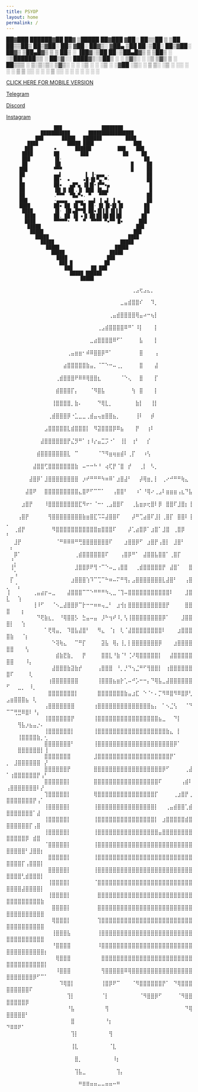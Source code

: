 ```yaml
---
title: PSYOP
layout: home
permalink: /
---
```




 ██▓███    ██████▓██   ██▓ ▒█████   ██▓███
▓██░  ██▒▒██    ▒ ▒██  ██▒▒██▒  ██▒▓██░  ██▒
▓██░ ██▓▒░ ▓██▄    ▒██ ██░▒██░  ██▒▓██░ ██▓▒
▒██▄█▓▒ ▒  ▒   ██▒ ░ ▐██▓░▒██   ██░▒██▄█▓▒ ▒
▒██▒ ░  ░▒██████▒▒ ░ ██▒▓░░ ████▓▒░▒██▒ ░  ░
▒▓▒░ ░  ░▒ ▒▓▒ ▒ ░  ██▒▒▒ ░ ▒░▒░▒░ ▒▓▒░ ░  ░
░▒ ░     ░ ░▒  ░ ░▓██ ░▒░   ░ ▒ ▒░ ░▒ ░
░░       ░  ░  ░  ▒ ▒ ░░  ░ ░ ░ ▒  ░░
               ░  ░ ░         ░ ░
                  ░ ░


[CLICK HERE FOR MOBILE VERSION](https://psyop.dev/jekyll/update/2023/01/19/welcome-to-jekyll.html)



[Telegram](https://t.me/psyop123)
   
[Discord](https://discordapp.com/users/843618272779829248)               
   
[Instagram](https://www.instagram.com/psyoppatch/)



                                                                      
                      ███               ████████                      
                 ███████████       █████████████████                  
               ███       █████   ███████         ████                 
            ████           █████ ████               ███               
           ███        ▪       ██████          ███    ███              
          ████        ██        ███             ██     ██             
          ███         ▐█·                               ██            
          ██          ▐█▌                          █     ██           
         ███          ▀▀▀                          █     ██           
         ██           ▄▄▌         ▌ ▐·▄▄▄ .              ██           
         █            ██•  ▪     ▪█·█▌▀▄.▀·              ██           
         ██           ██▪   ▄█▀▄ ▐█▐█•▐▀▀▪▄               █           
         ██           ▐█▌▐▌▐█▌.▐▌ ███ ▐█▄▄▌               █           
         ██           .▀▀▀  ▀█▄▀▪. ▀   ▀▀▀               ██           
         ███          ·▄▄▄▄   ▄▄▄· ▄▄▌ ▐ ▄▌ ▐ ▄          ██           
         ████         ██▪ ██ ▐█ ▀█ ██· █▌▐█•█▌▐█        ██            
          ████        ▐█· ▐█▌▄█▀▀█ ██▪▐█▐▐▌▐█▐▐▌        ██            
           ████       ██. ██ ▐█ ▪▐▌▐█▌██▐█▌██▐█▌       ██             
           ████       ▀▀▀▀▀•  ▀  ▀  ▀▀▀▀ ▀▪▀▀ █▪      ███             
            █████                                    ███              
             █████                                  ███               
               █████                              ████                
                 █████                         █████                  
                   █████                     █████                    
                     █████                 █████                      
                       ████               ███                         
                        ███ █            ██                           
                          ███       ██ ███                            
                            █████ ██████                              
                                █████                         

⠀⠀⠀⠀⠀⠀⠀⠀⠀⠀⠀⠀⠀⠀⠀⠀⠀⠀⠀⠀⠀⠀⠀⠀⠀⠀⠀⠀⠀⠀⠀⠀⠀⢀⣠⢖⣠⣄⡀⠀⠀⠀⠀⠀⠀⠀⠀⠀⠀⠀⠀⠀⠀⠀⠀⠀⠀⠀⠀⠀
⠀⠀⠀⠀⠀⠀⠀⠀⠀⠀⠀⠀⠀⠀⠀⠀⠀⠀⠀⠀⠀⠀⠀⠀⠀⠀⠀⠀⠀⠀⣀⣤⣾⣿⣿⠎⠀⠀⠹⡀⠀⠀⠀⠀⠀⠀⠀⠀⠀⠀⠀⠀⠀⠀⠀⠀⠀⠀⠀⠀
⠀⠀⠀⠀⠀⠀⠀⠀⠀⠀⠀⠀⠀⠀⠀⠀⠀⠀⠀⠀⠀⠀⠀⠀⠀⠀⠀⢀⣤⣾⣿⣿⣿⣿⢿⣤⠴⠒⢦⡇⠀⠀⠀⠀⠀⠀⠀⠀⠀⠀⠀⠀⠀⠀⠀⠀⠀⠀⠀⠀
⠀⠀⠀⠀⠀⠀⠀⠀⠀⠀⠀⠀⠀⠀⠀⠀⠀⠀⠀⠀⠀⠀⠀⠀⢀⣠⣾⣿⣿⣿⣿⠿⠛⠁⠸⡇⠀⠀⠀⡇⠀⠀⠀⠀⠀⠀⠀⠀⠀⠀⠀⠀⠀⠀⠀⠀⠀⠀⠀⠀
⠀⠀⠀⠀⠀⠀⠀⠀⠀⠀⠀⠀⠀⠀⠀⠀⠀⠀⠀⠀⠀⠀⣀⣴⣿⣿⣿⣿⠿⠋⠁⠀⠀⠀⠀⣧⠀⠀⠀⡇⠀⠀⠀⠀⠀⠀⠀⠀⠀⠀⠀⠀⠀⠀⠀⠀⠀⠀⠀⠀
⠀⠀⠀⠀⠀⠀⠀⠀⠀⠀⠀⠀⠀⠀⠀⠀⢀⣤⣶⣶⠂⠾⠿⣿⣿⡿⠛⠁⠀⠀⠀⠀⠀⠀⠀⣿⠀⠀⠀⢠⠀⠀⠀⠀⠀⠀⠀⠀⠀⠀⠀⠀⠀⠀⠀⠀⠀⠀⠀⠀
⠀⠀⠀⠀⠀⠀⠀⠀⠀⠀⠀⠀⠀⠀⠀⣴⣿⣿⣿⣿⣿⣷⣤⡀⠈⠉⠑⠒⠤⢀⡀⠀⠀⠀⠀⣿⠀⠀⠀⣼⠀⠀⠀⠀⠀⠀⠀⠀⠀⠀⠀⠀⠀⠀⠀⠀⠀⠀⠀⠀
⠀⠀⠀⠀⠀⠀⠀⠀⠀⠀⠀⠀⠀⢀⣾⣿⣿⣿⠟⠿⠿⢿⣿⣿⣆⠀⠀⠀⠀⠀⠈⠑⢄⠀⠀⣿⠀⠀⠀⡏⠀⠀⠀⠀⠀⠀⠀⠀⠀⠀⠀⠀⠀⠀⠀⠀⠀⠀⠀⠀
⠀⠀⠀⠀⠀⠀⠀⠀⠀⠀⠀⠀⠀⣾⣿⣿⣿⡏⡄⠀⠀⠀⠈⠻⣿⣧⠀⠀⠀⠀⠀⠀⠀⢳⠀⣿⠀⠀⠀⡇⠀⠀⠀⠀⠀⠀⠀⠀⠀⠀⠀⠀⠀⠀⠀⠀⠀⠀⠀⠀
⠀⠀⠀⠀⠀⠀⠀⠀⠀⠀⠀⠀⢸⣿⣿⣿⣿⡀⣷⠄⠀⠀⠀⠀⠙⢿⣇⡀⠀⠀⠀⠀⠀⠀⣷⡇⠀⠀⢸⡇⠀⠀⠀⠀⠀⠀⠀⠀⠀⠀⠀⠀⠀⠀⠀⠀⠀⠀⠀⠀
⠀⠀⠀⠀⠀⠀⠀⠀⠀⠀⠀⢀⣾⣿⣿⣿⡿⠐⣁⣀⣀⢀⣾⣤⢤⣶⣿⣿⣦⡀⠀⠀⠀⠀⢸⠇⠀⠀⡾⠀⠀⠀⠀⠀⠀⠀⠀⠀⠀⠀⠀⠀⠀⠀⠀⠀⠀⠀⠀⠀
⠀⠀⠀⠀⠀⠀⠀⠀⠀⠀⣠⣿⣿⣿⣿⣿⣇⣾⣿⣿⣿⡇⠀⠻⣽⣿⣿⣿⡿⠿⣦⠀⠀⠀⡟⠀⠀⢰⠇⠀⠀⠀⠀⠀⠀⠀⠀⠀⠀⠀⠀⠀⠀⠀⠀⠀⠀⠀⠀⠀
⠀⠀⠀⠀⠀⠀⠀⠀⠀⣼⣿⣿⣿⣿⣿⣿⡟⣌⡻⠛⠁⢰⠸⡔⣤⣉⡩⠐⠁⠀⢸⡇⠀⢰⠃⠀⠀⡎⠀⠀⠀⠀⠀⠀⠀⠀⠀⠀⠀⠀⠀⠀⠀⠀⠀⠀⠀⠀⠀⠀
⠀⠀⠀⠀⠀⠀⠀⠀⣾⣿⣿⣿⣿⣿⣿⣿⣇⠀⠉⠀⠀⠀⠀⠀⠈⠙⠻⣶⢶⣶⣾⠇⢀⡏⠀⠀⠰⢣⠀⠀⠀⠀⠀⠀⠀⠀⠀⠀⠀⠀⠀⠀⠀⠀⠀⠀⠀⠀⠀⠀
⠀⠀⠀⠀⠀⠀⠀⣼⣿⣿⢋⣿⣿⣿⣿⣿⣿⣿⣷⠀⠤⠒⠒⠓⠘⠀⢴⢏⡟⠈⣿⠀⡞⠀⠀⢀⡇⠀⠣⡀⠀⠀⠀⠀⠀⠀⠀⠀⠀⠀⠀⠀⠀⠀⠀⠀⠀⠀⠀⠀
⠀⠀⠀⠀⠀⠀⣼⣿⡿⠁⣸⣿⣿⣿⣿⣿⣿⣿⣿⠀⡰⠞⠛⠛⠛⠳⠶⠿⠁⣰⣿⣼⠃⠀⠀⡼⢿⣶⡀⡇⠀⢀⠔⠚⠛⠛⢷⣄⠀⠀⠀⠀⠀⠀⠀⠀⠀⠀⠀⠀
⠀⠀⠀⠀⠀⣼⣿⠟⠀⠀⣿⣿⣿⣿⣿⣿⣿⣿⣿⣄⣿⠟⠋⠉⠉⠁⠀⠀⢠⣿⣿⠃⠀⠀⠰⠁⠘⢿⠔⢀⣠⠇⣶⣶⣶⢠⣆⠙⣧⠀⠀⠀⠀⠀⠀⠀⠀⠀⠀⠀
⠀⠀⠀⠀⣰⣿⡟⠀⠀⠀⠸⣿⣿⣿⣿⣿⣿⣿⣿⣏⠻⠖⠂⠈⠒⠂⢀⣠⣿⣿⠏⠀⠀⢀⣧⣶⡶⢖⣿⠇⡿⠀⣿⣿⠏⣸⣿⡆⢸⠀⠀⠀⠀⠀⠀⠀⠀⠀⠀⠀
⠀⠀⠀⢠⣿⡟⠀⠀⠀⠀⠀⢻⣿⣿⣿⣿⣿⣿⣿⣿⣷⣶⣿⣏⠩⠭⣼⣿⣿⠏⠀⠀⠀⡼⠛⢉⣴⣿⠏⣸⡇⢀⣿⡏⠀⣿⣿⠇⢸⡀⠀⠀⠀⠀⠀⠀⠀⠀⠀⠀
⠀⠀⢀⣾⡟⠀⠀⠀⠀⠀⠀⠀⠻⣿⣿⣿⣿⣿⣿⣿⣿⣿⣿⣿⣶⣿⣿⣿⠏⠀⠀⠀⡼⢁⣴⣿⡿⠁⣰⣿⠁⣸⣿⠀⢀⣿⡿⠀⠀⠃⠀⠀⠀⠀⠀⠀⠀⠀⠀⠀
⠀⠀⣸⡟⠀⠀⠀⠀⠀⠀⠀⠀⠀⠈⠛⠿⠿⠿⠛⢛⣿⣿⣿⣿⣿⣿⣿⠏⠀⠀⠀⣰⣿⣿⡿⠋⠀⣰⣿⡟⢠⣿⡇⠀⣸⣿⠃⠀⠀⠀⠆⠀⠀⠀⠀⠀⠀⠀⠀⠀
⠀⠀⡿⠁⠀⠀⠀⠀⠀⠀⠀⠀⠀⠀⠀⠀⠀⠀⢀⣾⣿⣿⣿⣿⣿⣿⠏⠀⠀⠀⢠⣿⡿⠛⠁⠀⣼⣿⣿⣧⣿⣿⠁⢀⣿⡏⠀⠀⠀⠀⠘⡀⠀⠀⠀⠀⠀⠀⠀⠀
⠀⢸⠃⠀⠀⠀⠀⠀⠀⠀⠀⠀⠀⠀⠀⠀⠀⠀⣸⣿⣿⡿⠟⢻⠐⠉⠑⠤⣀⢠⣿⣿⠀⠀⢀⣾⣿⣿⣿⣿⣿⡟⠀⣼⣿⠁⠀⠀⣿⠀⠀⢡⠀⠀⠀⠀⠀⠀⠀⠀
⠀⡏⠀⠀⠀⠀⠀⠀⠀⠀⠀⠀⠀⠀⠀⠀⠀⣰⣿⣿⣿⢱⠹⠉⢉⠉⠓⠶⠤⠍⠛⢻⡄⣠⣿⣿⣿⣿⣿⣿⣿⣇⣼⣿⠃⠀⠀⢠⣿⡀⠀⠈⡄⠀⠀⠀⠀⠀⠀⠀
⢸⠀⠀⠀⠀⠀⠀⢀⣤⣴⡖⠤⣀⠀⠀⠀⣼⣿⣿⣿⠉⠉⠑⠛⠛⠛⠳⢄⣀⠈⢹⠤⣿⣿⣿⣿⣿⣿⣿⣿⣿⣿⣿⠇⠀⠀⠀⣸⣿⣇⠀⠀⢱⠀⠀⠀⠀⠀⠀⠀
⠀⠀⠀⠀⠀⠀⠀⢸⠸⠋⠀⠀⠈⠢⣀⣼⣿⣿⡿⠉⡗⠒⠒⠶⠶⢤⣀⠃⠀⣰⢺⡆⣿⣿⣿⣿⣿⣿⣿⣿⣿⣿⡟⠀⠀⠀⠀⣿⣿⣿⠀⠀⠀⡆⠀⠀⠀⠀⠀⠀
⠀⠀⠀⠀⠀⠀⠀⠀⠙⢟⣷⣆⡀⠀⠘⢿⣿⣿⡣⠀⣓⣤⠤⣤⠀⡸⠓⢲⠞⠸⡀⢣⢸⣿⣿⣿⣿⣿⣿⣿⣿⡿⠁⠀⠀⠀⣸⣿⣿⣿⡇⠀⠀⢱⠀⠀⠀⠀⠀⠀
⠀⠀⠀⠀⠀⠀⠀⠀⠀⠀⠁⢟⢿⣤⡀⠀⠹⣿⣧⣼⣿⠃⠀⠀⠻⣄⠀⠈⡆⠀⢇⠈⣼⣿⣿⣿⣿⣿⣿⣿⣿⠇⠀⠀⠀⣰⣿⣿⣿⣿⣷⠀⠀⠈⡆⠀⠀⠀⠀⠀
⠀⠀⠀⠀⠀⠀⠀⠀⠀⠀⠀⠀⠑⢽⢷⣄⠀⠀⠉⠛⡏⠀⠀⠀⠀⣽⣧⠀⢿⡄⢸⡀⡇⣿⣿⣿⣿⣿⣿⣿⡿⠀⠀⠀⣰⣿⣿⣿⣿⣿⣿⠀⠀⠀⢣⠀⠀⠀⠀⠀
⠀⠀⠀⠀⠀⠀⠀⠀⠀⠀⠀⠀⠀⣾⣷⣟⣷⡀⠀⠀⡟⠀⠀⠀⠀⣿⣿⣇⠘⣷⠈⠃⢈⠜⢿⣿⣿⣿⣿⣿⡇⠀⠀⣼⣿⣿⣿⣿⣿⣿⣿⠀⠀⠀⠸⡄⠀⠀⠀⠀
⠀⠀⠀⠀⠀⠀⠀⠀⠀⠀⠀⠀⣼⣿⣿⣿⣷⣽⣷⡞⠀⠀⠀⠀⢠⣿⣿⣿⠀⠘⡀⡘⠙⢢⣈⠛⠋⢻⣿⣿⡇⠀⢰⣿⣿⣿⣿⣿⣿⣿⠏⠀⠀⠀⠀⢇⠀⠀⠀⠀
⠀⠀⠀⠀⠀⠀⠀⠀⠀⠀⠀⢰⣿⣿⣿⣿⣿⣿⣿⠀⠀⠀⠀⠀⢸⣿⣿⣿⣦⣶⡗⢁⠤⠚⡡⠒⠒⡄⠙⢿⣧⣀⣼⣿⣿⣿⣿⣿⣿⠋⠀⠀⣀⡀⠀⠸⡀⠀⠀⠀
⠀⠀⠀⠀⠀⠀⠀⠀⠀⠀⠀⣿⣿⣿⣿⣿⣿⣿⡇⠀⠀⠀⠀⠀⣿⣿⣿⣿⣿⣿⣿⣷⣤⣰⣏⠀⠑⠈⠂⠄⡉⠻⠿⣿⠻⠿⣿⡿⢃⣠⣶⣿⣿⣿⣦⠀⢇⠀⠀⠀
⠀⠀⠀⠀⠀⠀⠀⠀⠀⠀⢠⣿⣿⣿⣿⣿⣿⣿⠀⠀⠀⠀⠀⢰⣿⣿⣿⣿⣿⣿⣿⣿⣿⣿⣿⣿⣿⣿⣦⡄⠀⠁⠢⣈⢣⠀⠀⠈⠙⠉⠉⢛⣛⠿⣿⠇⠘⡄⠀⠀
⠀⠀⠀⠀⠀⠀⠀⠀⠀⠀⢸⣿⣿⣿⣿⣿⣿⡟⠀⠀⠀⠀⠀⢸⣿⣿⣿⣿⣿⣿⣿⣿⣿⣿⣿⣿⣿⣿⣿⣿⣦⣀⠀⠀⠙⡇⠀⠀⠀⠀⠀⠀⢻⣧⡰⣦⣤⡐⠄⠀
⠀⠀⠀⠀⠀⠀⠀⠀⠀⠀⢸⣿⣿⣿⣿⣿⣿⡇⠀⠀⠀⠀⠀⢸⣿⣿⣿⣿⣿⣿⣿⣿⣿⣿⣿⣿⣿⣿⣿⣿⣿⣿⣷⣄⠀⡇⠀⠀⠀⠀⠀⠀⢸⣿⣿⣿⣿⣷⡀⢂
⠀⠀⠀⠀⠀⠀⠀⠀⠀⠀⣿⣿⣿⣿⣿⣿⣿⠃⠀⠀⠀⠀⠀⢸⣿⣿⣿⣿⣿⣿⣿⣿⣿⣿⣿⣿⣿⣿⣿⣿⣿⣿⣿⣿⡿⠁⠀⠀⠀⠀⠀⠀⣿⣿⣿⣿⣿⣿⡇⢸
⠀⠀⠀⠀⠀⠀⠀⠀⠀⠀⣿⣿⣿⣿⣿⣿⣿⠀⠀⠀⠀⠀⠀⣸⣿⣿⣿⣿⣿⣿⣿⣿⣿⣿⣿⣿⣿⣿⣿⣿⣿⣿⣿⡟⠁⠀⠀⠀⠀⡀⠀⣸⣿⣿⣿⣿⣿⣿⠀⡜
⠀⠀⠀⠀⠀⠀⠀⠀⠀⠀⣿⣿⣿⣿⣿⣿⡟⠀⠀⠀⠀⠀⠀⣿⣿⣿⣿⣿⣿⣿⣿⣿⣿⣿⣿⣿⣿⣿⣿⣿⣿⡿⠋⠀⠀⠀⠀⢀⣼⠁⢰⣿⣿⣿⣿⣿⣿⡟⢠⠃
⠀⠀⠀⠀⠀⠀⠀⠀⠀⠀⣿⣿⣿⣿⣿⣿⡇⠀⠀⠀⠀⠀⠀⣿⣿⣿⣿⣿⣿⣿⣿⣿⣿⣿⣿⣿⣿⣿⣿⣿⠏⠀⠀⠀⠀⠀⢠⣾⠇⢠⣿⣿⣿⣿⣿⣿⣿⠇⡜⠀
⠀⠀⠀⠀⠀⠀⠀⠀⠀⠀⢹⣿⣿⣿⣿⣿⡇⠀⠀⠀⠀⠀⠀⢿⣿⣿⣿⣿⣿⣿⣿⣿⣿⣿⣿⣿⣿⣿⣿⡏⠀⠀⠀⠀⢀⣰⣿⡟⢀⣿⣿⣿⣿⣿⣿⣿⡟⢠⠁⠀
⠀⠀⠀⠀⠀⠀⠀⠀⠀⠀⢸⣿⣿⣿⣿⣿⡇⠀⠀⠀⠀⠀⠀⢸⣿⣿⣿⣿⣿⣿⣿⣿⣿⣿⣿⣿⣿⣿⣿⡇⠀⠀⢀⣤⣾⣿⣿⢁⣾⣿⣿⣿⣿⣿⣿⣿⠁⣼⠀⠀
⠀⠀⠀⠀⠀⠀⠀⠀⠀⠀⢸⣿⣿⣿⣿⣿⡇⠀⠀⠀⠀⠀⠀⢸⣿⣿⣿⣿⣿⣿⣿⣿⣿⣿⣿⣿⣿⣿⣿⡇⠀⣰⣿⣿⣿⣿⣿⣾⣿⣿⣿⣿⣿⣿⣿⡏⢠⣿⠀⠀
⠀⠀⠀⠀⠀⠀⠀⠀⠀⠀⢸⣿⣿⣿⣿⣿⡇⠀⠀⠀⠀⠀⠀⢸⣿⣿⣿⣿⣿⣿⣿⣿⣿⣿⣿⣿⣿⣿⣿⣿⣤⣿⣿⣿⣿⣿⣿⣿⣿⣿⣿⣿⣿⣿⡿⠀⣾⣿⠀⠀
⠀⠀⠀⠀⠀⠀⠀⠀⠀⠀⠈⣿⣿⣿⣿⣿⡇⠀⠀⠀⠀⠀⠀⢸⣿⣿⣿⣿⣿⣿⣿⣿⣿⣿⣿⣿⣿⣿⣿⣿⣿⣿⣿⣿⣿⣿⣿⣿⣿⣿⣿⣿⣿⣿⠃⣸⣿⣿⡆⠀
⠀⠀⠀⠀⠀⠀⠀⠀⠀⠀⠀⣿⣿⣿⣿⣿⡇⠀⠀⠀⠀⠀⠀⢸⣿⣿⣿⣿⣿⣿⣿⣿⣿⣿⣿⣿⣿⣿⣿⣿⣿⣿⣿⣿⣿⣿⣿⣿⣿⣿⣿⣿⣿⡏⢠⣿⣿⣿⡇⠀
⠀⠀⠀⠀⠀⠀⠀⠀⠀⠀⠀⣿⣿⣿⣿⣿⡇⠀⠀⠀⠀⠀⠀⢸⣿⣿⣿⣿⣿⣿⣿⣿⣿⣿⣿⣿⣿⣿⣿⣿⣿⣿⣿⣿⣿⣿⣿⣿⣿⣿⣿⣿⣿⢃⣾⣿⣿⣿⡇⠀
⠀⠀⠀⠀⠀⠀⠀⠀⠀⠀⠀⢸⣿⣿⣿⣿⡇⠀⠀⠀⠀⠀⠀⠈⣿⣿⣿⣿⣿⣿⣿⣿⣿⣿⣿⣿⣿⣿⣿⣿⣿⣿⣿⣿⣿⣿⣿⣿⣿⣿⣿⣿⣿⣼⣿⣿⣿⣿⡇⠀
⠀⠀⠀⠀⠀⠀⠀⠀⠀⠀⠀⢸⣿⣿⣿⣿⡇⠀⠀⠀⠀⠀⠀⠀⣿⣿⣿⣿⣿⣿⣿⣿⣿⣿⣿⣿⣿⣿⣿⣿⣿⣿⣿⣿⣿⣿⣿⣿⣿⣿⣿⣿⣿⣿⣿⣿⣿⣿⣷⠀
⠀⠀⠀⠀⠀⠀⠀⠀⠀⠀⠀⠀⣿⣿⣿⣿⡇⠀⠀⠀⠀⠀⠀⠀⣿⣿⣿⣿⣿⣿⣿⣿⣿⣿⣿⣿⣿⣿⣿⣿⣿⣿⣿⣿⣿⣿⣿⣿⣿⣿⣿⣿⣿⣿⣿⣿⣿⣿⣿⠀
⠀⠀⠀⠀⠀⠀⠀⠀⠀⠀⠀⠀⢿⣿⣿⣿⡇⠀⠀⠀⠀⠀⠀⠀⢹⣿⣿⣿⣿⣿⣿⣿⣿⣿⣿⣿⣿⣿⣿⣿⣿⣿⣿⣿⣿⣿⣿⣿⣿⣿⣿⣿⣿⣿⣿⣿⣿⣿⣿⠀
⠀⠀⠀⠀⠀⠀⠀⠀⠀⠀⠀⠀⢸⣿⣿⣿⣧⠀⠀⠀⠀⠀⠀⠀⢸⣿⣿⣿⣿⣿⣿⣿⣿⣿⣿⣿⣿⣿⣿⣿⣿⣿⣿⣿⣿⣿⣿⣿⣿⣿⣿⣿⣿⣿⣿⣿⣿⣿⣿⠀
⠀⠀⠀⠀⠀⠀⠀⠀⠀⠀⠀⠀⠘⣿⣿⣿⣿⠀⠀⠀⠀⠀⠀⠀⠸⣿⣿⣿⣿⣿⣿⣿⣿⣿⣿⣿⣿⣿⣿⣿⣿⣿⣿⣿⣿⣿⣿⣿⣿⣿⣿⣿⣿⣿⣿⣿⣿⣿⣿⡆
⠀⠀⠀⠀⠀⠀⠀⠀⠀⠀⠀⠀⠀⢿⣿⣿⣿⠀⠀⠀⠀⠀⠀⠀⠀⣿⣿⣿⣿⣿⣿⣿⣿⣿⣿⣿⣿⣿⣿⣿⣿⣿⣿⣿⣿⣿⣿⣿⣿⣿⣿⣿⣿⣿⣿⣿⣿⣿⣿⡇
⠀⠀⠀⠀⠀⠀⠀⠀⠀⠀⠀⠀⠀⠸⣿⣿⣿⠀⠀⠀⠀⠀⠀⠀⠀⢻⣿⣿⣿⣿⣿⠿⢿⣿⣿⣿⣿⣿⣿⣿⣿⣿⣿⣿⣿⣿⣿⣿⣿⣿⣿⣿⣿⣿⣿⣿⡿⠋⠉⠁
⠀⠀⠀⠀⠀⠀⠀⠀⠀⠀⠀⠀⠀⠀⠹⢿⣿⡇⠀⠀⠀⠀⠀⠀⠀⢸⣿⡿⠟⠉⠀⠀⠀⠈⠻⣿⣿⣿⣿⣿⣿⡟⠁⠀⠙⢿⣿⣿⣿⣿⣿⣿⣿⣿⣿⠏⠀⠀⠀⠀
⠀⠀⠀⠀⠀⠀⠀⠀⠀⠀⠀⠀⠀⠀⠀⠀⢹⡇⠀⠀⠀⠀⠀⠀⠀⠈⡇⠀⠀⠀⠀⠀⠀⠀⠀⠈⠻⣿⣿⡿⠋⠀⠀⠀⠀⠈⠻⣿⣿⣿⣿⣿⣿⣿⡿⠀⠀⠀⠀⠀
⠀⠀⠀⠀⠀⠀⠀⠀⠀⠀⠀⠀⠀⠀⠀⠀⠘⣧⠀⠀⠀⠀⠀⠀⠀⠀⢻⠀⠀⠀⠀⠀⠀⠀⠀⠀⠀⠀⠀⠀⠀⠀⠀⠀⠀⠀⠀⠙⢿⣿⣿⣿⣿⣿⠃⠀⠀⠀⠀⠀
⠀⠀⠀⠀⠀⠀⠀⠀⠀⠀⠀⠀⠀⠀⠀⠀⠀⣿⠀⠀⠀⠀⠀⠀⠀⠀⠘⡆⠀⠀⠀⠀⠀⠀⠀⠀⠀⠀⠀⠀⠀⠀⠀⠀⠀⠀⠀⠀⠀⠙⠿⠿⠟⠁⠀⠀⠀⠀⠀⠀
⠀⠀⠀⠀⠀⠀⠀⠀⠀⠀⠀⠀⠀⠀⠀⠀⠀⢹⡇⠀⠀⠀⠀⠀⠀⠀⠀⢻⠀⠀⠀⠀⠀⠀⠀⠀⠀⠀⠀⠀⠀⠀⠀⠀⠀⠀⠀⠀⠀⠀⠀⠀⠀⠀⠀⠀⠀⠀⠀⠀
⠀⠀⠀⠀⠀⠀⠀⠀⠀⠀⠀⠀⠀⠀⠀⠀⠀⢸⣇⠀⠀⠀⠀⠀⠀⠀⠀⠈⣇⠀⠀⠀⠀⠀⠀⠀⠀⠀⠀⠀⠀⠀⠀⠀⠀⠀⠀⠀⠀⠀⠀⠀⠀⠀⠀⠀⠀⠀⠀⠀
⠀⠀⠀⠀⠀⠀⠀⠀⠀⠀⠀⠀⠀⠀⠀⠀⠀⠀⣿⡀⠀⠀⠀⠀⠀⠀⠀⠀⠸⡆⠀⠀⠀⠀⠀⠀⠀⠀⠀⠀⠀⠀⠀⠀⠀⠀⠀⠀⠀⠀⠀⠀⠀⠀⠀⠀⠀⠀⠀⠀
⠀⠀⠀⠀⠀⠀⠀⠀⠀⠀⠀⠀⠀⠀⠀⠀⠀⠀⢹⣧⣀⠀⠀⠀⠀⠀⠀⠀⠀⢹⡄⠀⠀⠀⠀⠀⠀⠀⠀⠀⠀⠀⠀⠀⠀⠀⠀⠀⠀⠀⠀⠀⠀⠀⠀⠀⠀⠀⠀⠀
⠀⠀⠀⠀⠀⠀⠀⠀⠀⠀⠀⠀⠀⠀⠀⠀⠀⠀⠀⠛⠿⠿⠶⠶⠤⠤⠶⠶⠒⠛⠀⠀⠀⠀⠀⠀⠀⠀⠀⠀⠀⠀⠀⠀⠀⠀⠀⠀⠀⠀⠀⠀⠀⠀⠀⠀⠀⠀⠀⠀